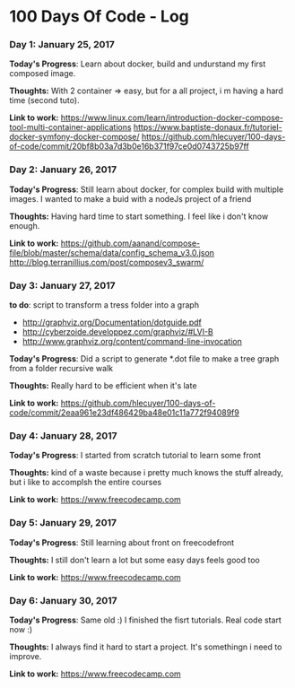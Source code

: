 # 100 Days Of Code - Log

### Day 1: January 25, 2017 

**Today's Progress**: Learn about docker, build and undurstand my first composed image.

**Thoughts:** With 2 container => easy, but for a all project, i m having a hard time (second tuto).

**Link to work:** https://www.linux.com/learn/introduction-docker-compose-tool-multi-container-applications
https://www.baptiste-donaux.fr/tutoriel-docker-symfony-docker-compose/
https://github.com/hlecuyer/100-days-of-code/commit/20bf8b03a7d3b0e16b371f97ce0d0743725b97ff


### Day 2: January 26, 2017 

**Today's Progress**: Still learn about docker, for complex build with multiple images. I wanted to make a buid with a nodeJs project of a friend

**Thoughts:** Having hard time to start something. I feel like i don't know enough.

**Link to work:** https://github.com/aanand/compose-file/blob/master/schema/data/config_schema_v3.0.json
http://blog.terranillius.com/post/composev3_swarm/


### Day 3: January 27, 2017 

**to do**: script to transform a tress folder into a graph
 - http://graphviz.org/Documentation/dotguide.pdf
 - http://cyberzoide.developpez.com/graphviz/#LVI-B
 - http://www.graphviz.org/content/command-line-invocation

**Today's Progress**: Did a script to generate *.dot file to make a tree graph from a folder recursive walk

**Thoughts:** Really hard to be efficient when it's late

**Link to work:**  https://github.com/hlecuyer/100-days-of-code/commit/2eaa961e23df486429ba48e01c11a772f94089f9

### Day 4: January 28, 2017 

**Today's Progress**: I started from scratch tutorial to learn some front

**Thoughts:** kind of a waste because i pretty much knows the stuff already, but i like to accomplsh the entire courses 

**Link to work:**  https://www.freecodecamp.com

### Day 5: January 29, 2017 

**Today's Progress**: Still learning about front on freecodefront

**Thoughts:** I still don't learn a lot but some easy days feels good too

**Link to work:**  https://www.freecodecamp.com

### Day 6: January 30, 2017 

**Today's Progress**: Same old :) I finished the fisrt tutorials. Real code start now :)

**Thoughts:** I always find it hard to start a project. It's somethingn i need to improve.

**Link to work:**  https://www.freecodecamp.com


